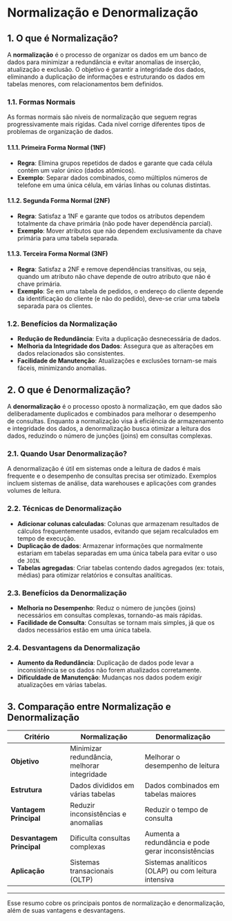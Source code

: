 # Normalização e Denormalização

## 1. O que é Normalização?
A **normalização** é o processo de organizar os dados em um banco de dados para minimizar a redundância e evitar anomalias de inserção, atualização e exclusão. O objetivo é garantir a integridade dos dados, eliminando a duplicação de informações e estruturando os dados em tabelas menores, com relacionamentos bem definidos.

### 1.1. Formas Normais
As formas normais são níveis de normalização que seguem regras progressivamente mais rígidas. Cada nível corrige diferentes tipos de problemas de organização de dados.

#### 1.1.1. Primeira Forma Normal (1NF)
- **Regra**: Elimina grupos repetidos de dados e garante que cada célula contém um valor único (dados atômicos).
- **Exemplo**: Separar dados combinados, como múltiplos números de telefone em uma única célula, em várias linhas ou colunas distintas.

#### 1.1.2. Segunda Forma Normal (2NF)
- **Regra**: Satisfaz a 1NF e garante que todos os atributos dependem totalmente da chave primária (não pode haver dependência parcial).
- **Exemplo**: Mover atributos que não dependem exclusivamente da chave primária para uma tabela separada.

#### 1.1.3. Terceira Forma Normal (3NF)
- **Regra**: Satisfaz a 2NF e remove dependências transitivas, ou seja, quando um atributo não chave depende de outro atributo que não é chave primária.
- **Exemplo**: Se em uma tabela de pedidos, o endereço do cliente depende da identificação do cliente (e não do pedido), deve-se criar uma tabela separada para os clientes.

### 1.2. Benefícios da Normalização
- **Redução de Redundância**: Evita a duplicação desnecessária de dados.
- **Melhoria da Integridade dos Dados**: Assegura que as alterações em dados relacionados são consistentes.
- **Facilidade de Manutenção**: Atualizações e exclusões tornam-se mais fáceis, minimizando anomalias.

## 2. O que é Denormalização?
A **denormalização** é o processo oposto à normalização, em que dados são deliberadamente duplicados e combinados para melhorar o desempenho de consultas. Enquanto a normalização visa à eficiência de armazenamento e integridade dos dados, a denormalização busca otimizar a leitura dos dados, reduzindo o número de junções (joins) em consultas complexas.

### 2.1. Quando Usar Denormalização?
A denormalização é útil em sistemas onde a leitura de dados é mais frequente e o desempenho de consultas precisa ser otimizado. Exemplos incluem sistemas de análise, data warehouses e aplicações com grandes volumes de leitura.

### 2.2. Técnicas de Denormalização
- **Adicionar colunas calculadas**: Colunas que armazenam resultados de cálculos frequentemente usados, evitando que sejam recalculados em tempo de execução.
- **Duplicação de dados**: Armazenar informações que normalmente estariam em tabelas separadas em uma única tabela para evitar o uso de `JOIN`.
- **Tabelas agregadas**: Criar tabelas contendo dados agregados (ex: totais, médias) para otimizar relatórios e consultas analíticas.

### 2.3. Benefícios da Denormalização
- **Melhoria no Desempenho**: Reduz o número de junções (joins) necessários em consultas complexas, tornando-as mais rápidas.
- **Facilidade de Consulta**: Consultas se tornam mais simples, já que os dados necessários estão em uma única tabela.

### 2.4. Desvantagens da Denormalização
- **Aumento da Redundância**: Duplicação de dados pode levar a inconsistência se os dados não forem atualizados corretamente.
- **Dificuldade de Manutenção**: Mudanças nos dados podem exigir atualizações em várias tabelas.

## 3. Comparação entre Normalização e Denormalização

| **Critério**          | **Normalização**                            | **Denormalização**                        |
|-----------------------|---------------------------------------------|-------------------------------------------|
| **Objetivo**          | Minimizar redundância, melhorar integridade | Melhorar o desempenho de leitura          |
| **Estrutura**         | Dados divididos em várias tabelas           | Dados combinados em tabelas maiores       |
| **Vantagem Principal**| Reduzir inconsistências e anomalias         | Reduzir o tempo de consulta               |
| **Desvantagem Principal** | Dificulta consultas complexas            | Aumenta a redundância e pode gerar inconsistências |
| **Aplicação**         | Sistemas transacionais (OLTP)               | Sistemas analíticos (OLAP) ou com leitura intensiva |

---

Esse resumo cobre os principais pontos de normalização e denormalização, além de suas vantagens e desvantagens.
